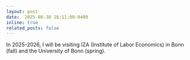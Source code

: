 ```yaml
---
layout: post
date:  2025-08-30 16:11:00-0400
inline: true
related_posts: false
---
```


In 2025-2026, I will be visiting IZA (Institute of Labor Economics) in Bonn (fall) and the University of Bonn (spring).
